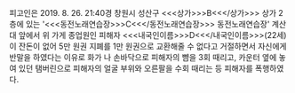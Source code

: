 피고인은 2019. 8. 26. 21:40경 창원시 성산구 <<<상가>>>B<<</상가>>> 상가 2층에 있는 '<<<동전노래연습장>>>C<<</동전노래연습장>>> 동전노래연습장' 계산대 앞에서 위 가게 종업원인 피해자 <<<내국인이름>>>D<<</내국인이름>>>(22세)이 잔돈이 없어 5만 원권 지폐를 1만 원권으로 교환해줄 수 없다고 거절하면서 자신에게 반말을 하였다는 이유로 화가 나 손바닥으로 피해자의 뺨을 3회 때리고, 카운터 옆에 놓여 있던 탬버린으로 피해자의 얼굴 부위와 오른팔을 수회 때리는 등 피해자를 폭행하였다.

